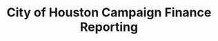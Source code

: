 ---
schema: default
title: City of Houston Campaign Finance Reporting
organization: ''
notes: 'Last updated: February 5, 2019, 11:09 PM (UTC-06:00)'
resources:
  - name: City of Houston Campaign Finance Reports - Transactions
    url: >-
      https://uchicago.box.com/shared/static/siomyj9syxkf2ug8njg4rbo1bjyw40wl.csv
    format: csv
  - name: City of Houston Campaign Finance Reports - Cover Sheet
    url: >-
      https://uchicago.box.com/shared/static/izak1oa9xdntco6hdaev8foz01y417fp.csv
    format: csv
  - name: City of Houston Campaign Finance Reports - Out of State Travel
    url: >-
      https://uchicago.box.com/shared/static/8f0tur3fc4pla798zmfpkak4rdijkkt8.csv
    format: csv
  - name: City of Houston Campaign Finance Reports - Metadata
    url: >-
      https://uchicago.box.com/shared/static/83d0u1rufn4qjlargsu7vhbsf600giii.xlsx
    format: ''
license: ''
category:
  - Elections / Politics
maintainer: Ben Fogarty
maintainer_email: ben.t.fogarty@gmail.com
---